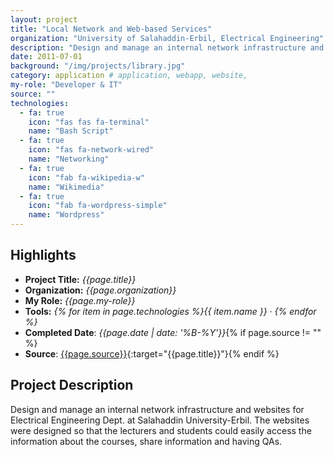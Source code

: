 ```yaml
---
layout: project
title: "Local Network and Web-based Services"
organization: "University of Salahaddin-Erbil, Electrical Engineering"
description: "Design and manage an internal network infrastructure and website for Electrical Engineering Dept. at Salahaddin University-Erbil."
date: 2011-07-01
background: "/img/projects/library.jpg"
category: application # application, webapp, website,
my-role: "Developer & IT"
source: ""
technologies:
  - fa: true
    icon: "fas fas fa-terminal"
    name: "Bash Script"
  - fa: true
    icon: "fas fa-network-wired"
    name: "Networking"
  - fa: true
    icon: "fab fa-wikipedia-w"
    name: "Wikimedia"
  - fa: true
    icon: "fab fa-wordpress-simple"
    name: "Wordpress"
---
```


## Highlights

- **Project Title:** _{{page.title}}_
- **Organization:** _{{page.organization}}_
- **My Role:** _{{page.my-role}}_
- **Tools:** _{% for item in page.technologies %}{{ item.name }}&nbsp;&middot;&nbsp;{% endfor %}_
- **Completed Date**: _{{page.date  | date: '%B-%Y'}}_{% if page.source != "" %}
- **Source**: [{{page.source}}]({{page.source}}){:target="{{page.title}}"}{% endif %}

## Project Description

Design and manage an internal network infrastructure and websites for Electrical Engineering Dept. at Salahaddin University-Erbil. The websites were designed so that the lecturers and students could easily access the information about the courses, share information and having QAs.
